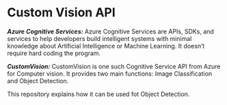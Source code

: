 # Custom Vision API 

***Azure Cognitive Services:*** Azure Cognitive Services are APIs, SDKs, and services to help developers build intelligent systems with minimal knowledge about Artificial Intelligence or Machine Learning. It doesn’t require hard coding the program.

***CustomVision:*** CustomVision is one such Cognitive Service API from Azure for Computer vision. It provides two main functions: Image Classification and Object Detection.

This repository explains how it can be used fot Object Detection.  
